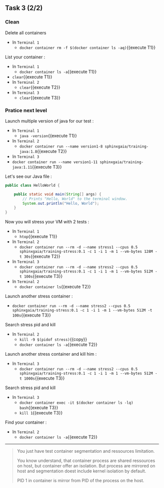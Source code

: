 ## Task 3 (2/2)

### Clean

Delete all containers
- In `Terminal 1`
  - `docker container rm -f $(docker container ls -aq)`{{execute T1}}

List your container :
- In `Terminal 1`
  - `docker container ls -a`{{execute T1}}
- `clear`{{execute T1}}
- In `Terminal 2`
  - `clear`{{execute T2}}
- In `Terminal 3`
  - `clear`{{execute T3}}


### Pratice next level

Launch multiple version of java for our test :
- In `Terminal 1`
  - `java -version`{{execute T1}}
- In `Terminal 2`
  - `docker container run --name version1-8 sphinxgaia/training-java:1.8`{{execute T2}}
- In `Terminal 3`   
- `docker container run --name version1-11 sphinxgaia/training-java:1.11`{{execute T3}}

Let's see our Java file :
```java
public class HelloWorld {

    public static void main(String[] args) {
        // Prints "Hello, World" to the terminal window.
        System.out.println("Hello, World");
    }
}
```

Now you will stress your VM with 2 tests :
- In `Terminal 1`
  - `htop`{{execute T1}}
- In `Terminal 2`
  - `docker container run --rm -d --name stress1 --cpus 0.5 sphinxgaia/training-stress:0.1 -c 1 -i 1 -m 1 --vm-bytes 128M -t 30s`{{execute T2}}
- In `Terminal 3`
  - `docker container run --rm -d --name stress2 --cpus 0.5 sphinxgaia/training-stress:0.1 -c 1 -i 1 -m 1 --vm-bytes 512M -t 100s`{{execute T3}}
- In `Terminal 2`
  - `docker container ls`{{execute T2}}

Launch another stress container :
- `docker container run --rm -d --name stress2 --cpus 0.5 sphinxgaia/training-stress:0.1 -c 1 -i 1 -m 1 --vm-bytes 512M -t 100s`{{execute T3}}

Search stress pid and kill
- In `Terminal 2`
  - `kill -9 $(pidof stress)`{{copy}}
  - `docker container ls -a`{{execute T2}}

Launch another stress container and kill him :
- In `Terminal 3`
  - `docker container run --rm -d --name stress2 --cpus 0.5 sphinxgaia/training-stress:0.1 -c 1 -i 1 -m 1 --vm-bytes 512M -t 1000s`{{execute T3}}

Search stress pid and kill
- In `Terminal 3`
  - `docker container exec -it $(docker container ls -lq) bash`{{execute T3}}
  - `kill 1`{{execute T3}}

Find your container :
- In `Terminal 2`
  - `docker container ls -a`{{execute T2}}

---

> You just have test container segmentation and ressources limitation.
>
> You know understand, that container process are shared ressources on host, but container offer an isolation. But process are mirrored on host and segmentation doest include kernel isolation by default.
> 
> PID 1 in container is mirror from PID of the process on the host.